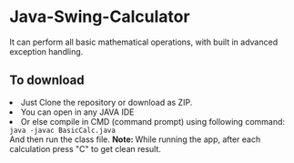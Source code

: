 # Java-Swing-Calculator
It can perform all basic mathematical operations, with built in advanced exception handling.

<h2>To download</h2>

<li>Just Clone the repository or download as ZIP.</li>
<li>You can open in any JAVA IDE</li>
<li>Or else compile in CMD (command prompt) using following command:</li>
<code>java -javac BasicCalc.java </code>
<br>
And then run the class file.
<strong>Note: </strong>While running the app, after each calculation press "C" to get clean result.

